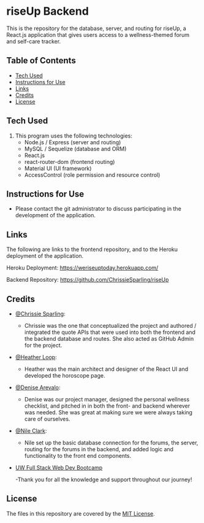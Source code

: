 # riseUp Backend

This is the repository for the database, server, and routing for riseUp, a React.js application that gives users access to a wellness-themed forum and self-care tracker.
    


## Table of Contents
* [Tech Used](#tech-used)
* [Instructions for Use](#instructions-for-use)
* [Links](#links)
* [Credits](#credits)
* [License](#license)
    
## Tech Used
1. This program uses the following technologies:<ul><li>Node.js / Express (server and routing)</li><li>MySQL / Sequelize (database and ORM)</li><li>React.js</li><li>react-router-dom (frontend routing)</li><li>Material UI (UI framework)</li><li>AccessControl (role permission and resource control)</li></ul>

## Instructions for Use
<ul><li>Please contact the git administrator to discuss participating in the development of the application.</li></ul>

## Links
The following are links to the frontend repository, and to the Heroku deployment of the application.

Heroku Deployment:
https://weriseuptoday.herokuapp.com/

Backend Repository:
https://github.com/ChrissieSparling/riseUp


## Credits 


- [@Chrissie Sparling](ChrissieSparling): 

  - Chrissie was the one that conceptualized the project and authored / integrated the quote APIs that were used into both the frontend and the backend database and routes. She also acted as GitHub Admin for the project.

- [@Heather Loop](hloop132): 

  - Heather was the main architect and designer of the React UI and developed the horoscope page.

- [@Denise Arevalo](denisearevalo): 

  - Denise was our project manager, designed the personal wellness checklist, and pitched in in both the front- and backend wherever was needed. She was great at making sure we were always taking care of ourselves.

- [@Nile Clark](BUButtercup): 

  - Nile set up the basic database connection for the forums, the server, routing for the forums in the backend, and added logic and functionality to the front end components.
- [UW Full Stack Web Dev Bootcamp](https://bootcamp.uw.edu/)

  -Thank you for all the knowledge and support throughout our journey!




## License
The files in this repository are covered by the [MIT License](https://choosealicense.com/licenses/mit/).
